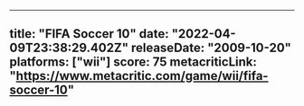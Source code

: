 
---
title: "FIFA Soccer 10"
date: "2022-04-09T23:38:29.402Z"
releaseDate: "2009-10-20"
platforms: ["wii"]
score: 75
metacriticLink: "https://www.metacritic.com/game/wii/fifa-soccer-10"
---

